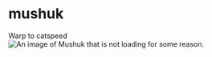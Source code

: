 # mushuk
Warp to catspeed
![An image of Mushuk that is not loading for some reason.](http://neilsveri.com/Images/mushuk2.png)